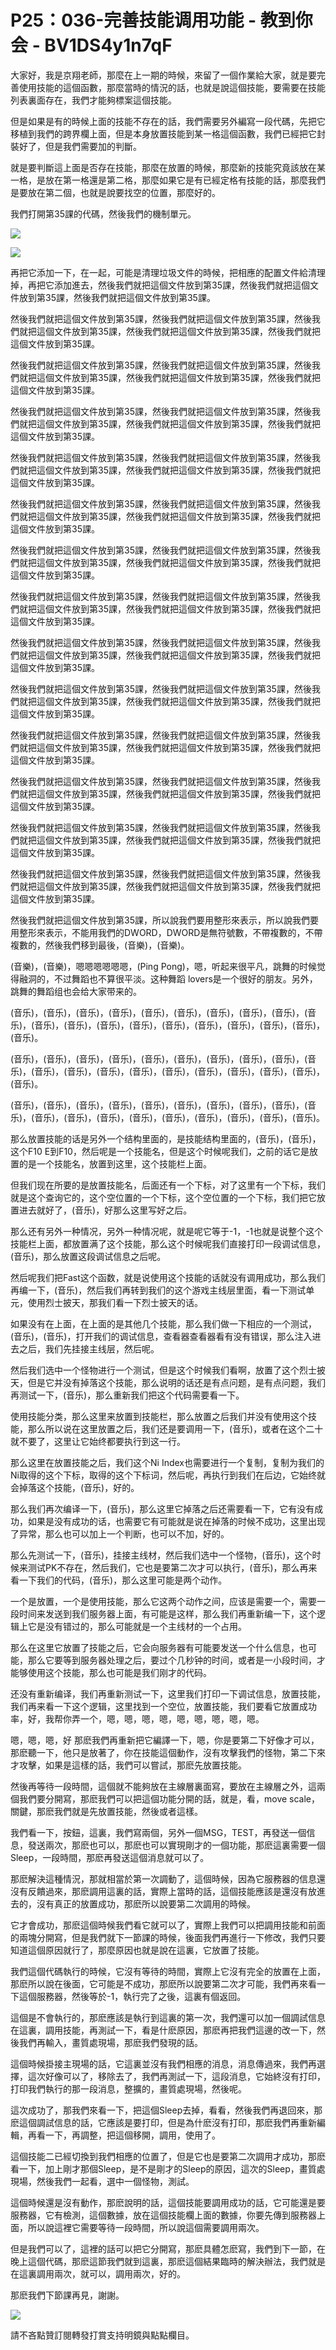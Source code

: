 # P25：036-完善技能调用功能 - 教到你会 - BV1DS4y1n7qF

大家好，我是京翔老師，那麼在上一期的時候，來留了一個作業給大家，就是要完善使用技能的這個函數，那麼當時的情況的話，也就是說這個技能，要需要在技能列表裏面存在，我們才能夠標案這個技能。

但是如果是有的時候上面的技能不存在的話，我們需要另外編寫一段代碼，先把它移植到我們的跨界欄上面，但是本身放置技能到某一格這個函數，我們已經把它封裝好了，但是我們需要加的判斷。

就是要判斷這上面是否存在技能，那麼在放置的時候，那麼新的技能究竟該放在某一格，是放在第一格還是第二格，那麼如果它是有已經定格有技能的話，那麼我們是要放在第二個，也就是說要找空的位置，那麼好的。

我們打開第35課的代碼，然後我們的機制單元。

![](img/0af81c4dcc15d55bd8290746b82c8273_1.png)

![](img/0af81c4dcc15d55bd8290746b82c8273_2.png)

再把它添加一下，在一起，可能是清理垃圾文件的時候，把相應的配置文件給清理掉，再把它添加進去，然後我們就把這個文件放到第35課，然後我們就把這個文件放到第35課，然後我們就把這個文件放到第35課。

然後我們就把這個文件放到第35課，然後我們就把這個文件放到第35課，然後我們就把這個文件放到第35課，然後我們就把這個文件放到第35課，然後我們就把這個文件放到第35課。

然後我們就把這個文件放到第35課，然後我們就把這個文件放到第35課，然後我們就把這個文件放到第35課，然後我們就把這個文件放到第35課，然後我們就把這個文件放到第35課。

然後我們就把這個文件放到第35課，然後我們就把這個文件放到第35課，然後我們就把這個文件放到第35課，然後我們就把這個文件放到第35課，然後我們就把這個文件放到第35課。

然後我們就把這個文件放到第35課，然後我們就把這個文件放到第35課，然後我們就把這個文件放到第35課，然後我們就把這個文件放到第35課，然後我們就把這個文件放到第35課。

然後我們就把這個文件放到第35課，然後我們就把這個文件放到第35課，然後我們就把這個文件放到第35課，然後我們就把這個文件放到第35課，然後我們就把這個文件放到第35課。

然後我們就把這個文件放到第35課，然後我們就把這個文件放到第35課，然後我們就把這個文件放到第35課，然後我們就把這個文件放到第35課，然後我們就把這個文件放到第35課。

然後我們就把這個文件放到第35課，然後我們就把這個文件放到第35課，然後我們就把這個文件放到第35課，然後我們就把這個文件放到第35課，然後我們就把這個文件放到第35課。

然後我們就把這個文件放到第35課，然後我們就把這個文件放到第35課，然後我們就把這個文件放到第35課，然後我們就把這個文件放到第35課，然後我們就把這個文件放到第35課。

然後我們就把這個文件放到第35課，然後我們就把這個文件放到第35課，然後我們就把這個文件放到第35課，然後我們就把這個文件放到第35課，然後我們就把這個文件放到第35課。

然後我們就把這個文件放到第35課，然後我們就把這個文件放到第35課，然後我們就把這個文件放到第35課，然後我們就把這個文件放到第35課，然後我們就把這個文件放到第35課。

然後我們就把這個文件放到第35課，然後我們就把這個文件放到第35課，然後我們就把這個文件放到第35課，然後我們就把這個文件放到第35課，然後我們就把這個文件放到第35課。

然後我們就把這個文件放到第35課，然後我們就把這個文件放到第35課，然後我們就把這個文件放到第35課，然後我們就把這個文件放到第35課，然後我們就把這個文件放到第35課。

然後我們就把這個文件放到第35課，然後我們就把這個文件放到第35課，然後我們就把這個文件放到第35課，然後我們就把這個文件放到第35課，然後我們就把這個文件放到第35課。

然後我們就把這個文件放到第35課，所以說我們要用整形來表示，所以說我們要用整形來表示，不能用我們的DWORD，DWORD是無符號數，不帶複數的，不帶複數的，然後我們移到最後，(音樂)，(音樂)。

(音樂)，(音樂)，嗯嗯嗯嗯嗯嗯，(Ping Pong)，嗯，听起来很平凡，跳舞的时候觉得融洞的，不过舞蹈也不算很平淡。这种舞蹈 lovers是一个很好的朋友。另外，跳舞的舞蹈组也会给大家带来的。

(音乐)，(音乐)，(音乐)，(音乐)，(音乐)，(音乐)，(音乐)，(音乐)，(音乐)，(音乐)，(音乐)，(音乐)，(音乐)，(音乐)，(音乐)，(音乐)，(音乐)，(音乐)，(音乐)，(音乐)。

(音乐)，(音乐)，(音乐)，(音乐)，(音乐)，(音乐)，(音乐)，(音乐)，(音乐)，(音乐)，(音乐)，(音乐)，(音乐)，(音乐)，(音乐)，(音乐)，(音乐)，(音乐)，(音乐)，(音乐)。

(音乐)，(音乐)，(音乐)，(音乐)，(音乐)，(音乐)，(音乐)，(音乐)，(音乐)，(音乐)，(音乐)，(音乐)，(音乐)，(音乐)，(音乐)，(音乐)，(音乐)，(音乐)，(音乐)。

那么放置技能的话是另外一个结构里面的，是技能结构里面的，(音乐)，(音乐)，这个F10 E到F10，然后呢是一个技能名，但是这个时候呢我们，之前的话它是放置的是一个技能名，放置到这里，这个技能栏上面。

但我们现在所要的是放置技能名，后面还有一个下标，对了这里有一个下标，我们就是这个查询它的，这个空位置的一个下标，这个空位置的一个下标，我们把它放置进去就好了，(音乐)，好那么这里写好之后。

那么还有另外一种情况，另外一种情况呢，就是呢它等于-1，-1也就是说整个这个技能栏上面，都放置满了这个技能，那么这个时候呢我们直接打印一段调试信息，(音乐)，那么放置这段调试信息之后呢。

然后呢我们把Fast这个函数，就是说使用这个技能的话就没有调用成功，那么我们再编一下，(音乐)，然后我们再转到我们的这个游戏主线层里面，看一下测试单元，使用烈士披天，那我们看一下烈士披天的话。

如果没有在上面，在上面的是其他几个技能，那么我们做一下相应的一个测试，(音乐)，(音乐)，打开我们的调试信息，查看器查看器看有没有错误，那么注入进去之后，我们先挂接主线层，然后呢。

然后我们选中一个怪物进行一个测试，但是这个时候我们看啊，放置了这个烈士披天，但是它并没有掉落这个技能，那么说明的话还是有点问题，是有点问题，我们再测试一下，(音乐)，那么重新我们把这个代码需要看一下。

使用技能分类，那么这里来放置到技能栏，那么放置之后我们并没有使用这个技能，那么所以说在这里放置之后，我们还是要调用一下，(音乐)，或者在这个二十就不要了，这里让它始终都要执行到这一行。

那么这里在放置技能之后，我们这个Ni Index也需要进行一个复制，复制为我们的Ni取得的这个下标，取得的这个下标词，然后呢，再执行到我们在后边，它始终就会掉落这个技能，(音乐)，好的。

那么我们再次编译一下，(音乐)，那么这里它掉落之后还需要看一下，它有没有成功，如果是没有成功的话，也需要它有可能就是说在掉落的时候不成功，这里出现了异常，那么也可以加上一个判断，也可以不加，好的。

那么先测试一下，(音乐)，挂接主线材，然后我们选中一个怪物，(音乐)，这个时候来测试PK不存在，然后我们，它也是要第二次才可以执行，(音乐)，那么再来看一下我们的代码，(音乐)，那么这里可能是两个动作。

一个是放置，一个是使用技能，那么它这两个动作之间，应该是需要一个，需要一段时间来发送到我们服务器上面，有可能是这样，那么我们再重新编一下，这个逻辑上它是没有错过的，那么可能就是一个主线材的一个占用。

那么在这里它放置了技能之后，它会向服务器有可能要发送一个什么信息，也可能，那么它要等到服务器处理之后，要过个几秒钟的时间，或者是一小段时间，才能够使用这个技能，那么也可能是我们刚才的代码。

还没有重新编译，我们再重新测试一下，这里我们打印一下调试信息，放置技能，我们再来看一下这个逻辑，这里找到一个空位，放置技能，我们要看它放置成功率，好，我帮你弄一个，嗯，嗯，嗯，嗯，嗯，嗯，嗯，嗯，嗯。

嗯，嗯，嗯，好 那麽我們再重新把它編譯一下，嗯，你是要第二下好像才可以，那麽聽一下，他只是放著了，你在技能這個動作，沒有攻擊我們的怪物，第二下來才攻擊，如果是這樣的話，我們可以嘗試，那麽先放置技能。

然後再等待一段時間，這個就不能夠放在主線層裏面寫，要放在主線層之外，這兩個我們要分開寫，那麽我們可以把這個功能分開的話，就是，看，move scale，關鍵，那麽我們就是先放置技能，然後或者這樣。

我們看一下，按鈕，這裏，我們寫兩個，另外一個MSG，TEST，再發送一個信息，發送兩次，那麽也可以，那麽也可以實現剛才的一個功能，那麽這裏需要一個Sleep，一段時間，那麽再發送這個消息就可以了。

那麽解決這種情況，那就相當於第一次調動了，這個時候，因為它服務器的信息還沒有反饋過來，那麽調用這裏的話，實際上當時的話，這個技能應該是還沒有放進去的，沒有真正的放置成功，那麽所以說要第二次調用的時候。

它才會成功，那麽這個時候我們看它就可以了，實際上我們可以把調用技能和前面的兩塊分開寫，但是我們就下一節課的時候，後面我們再進行一下修改，我們只要知道這個原因就行了，那麼原因也就是說在這裏，它放置了技能。

我們這個代碼執行的時候，它沒有等待的時間，實際上它沒有完全的放置在上面，那麽所以說在後面，它可能是不成功，那麽所以說要第二次才可能，我們再來看一下這個服務器，然後等於-1，執行完了之後，這裏有個返回。

這個是不會執行的，那麽應該是執行到這裏的第一次，我們還可以加一個調試信息在這裏，調用技能，再測試一下，看是什麽原因，那麽再把我們這邊的改一下，然後我們再輸入，畫質處現場，那麽我們發現的話。

這個時候掛接主現場的話，它這裏並沒有我們相應的消息，消息傳過來，我們再選擇，這次好像可以了，移除去了，我們再測試一下，這段消息，它始終沒有打印，打印我們執行的那一段消息，整擴的，畫質處現場，然後呢。

這次成功了，那我們來看一下，把這個Sleep去掉，看看，然後我們再退回來，那麽這個調試信息的話，它應該是要打印，但是為什麽沒有打印，那麽我們再重新編輯，再看一下，再調整，把這個移開，調用，使用了。

這個技能二已經切換到我們相應的位置了，但是它也是要第二次調用才成功，那麽看一下，加上剛才那個Sleep，是不是剛才的Sleep的原因，這次的Sleep，畫質處現場，然後我們一起看，選中一個怪物，測試。

這個時候還是沒有動作，那麽說明的話，這個技能要調用成功的話，它可能還是要服務器，它有檢測，這個數據，放在這個技能欄上面的數據，你要先傳到服務器上面，所以說這裡它需要等待一段時間，所以說這個需要調用兩次。

但是我們可以了，這裡的話可以把它分開寫，那麽具體怎麽寫，我們到下一節，在晚上這個代碼，那麽這節我們就到這裏，那麽這個結果臨時的解決辦法，我們就是在這裏調用兩次，就可以，調用兩次，好的。

那麽我們下節課再見，謝謝。

![](img/0af81c4dcc15d55bd8290746b82c8273_4.png)

請不吝點贊訂閱轉發打賞支持明鏡與點點欄目。
